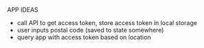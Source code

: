 APP IDEAS
- call API to get access token, store access token in local storage
- user inputs postal code (saved to state somewhere)
- query app with access token based on location